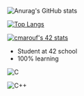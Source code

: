 ![Anurag's GitHub stats](https://github-readme-stats.vercel.app/api?username=C-Chafik&show_icons=true&theme=radical)

[![Top Langs](https://github-readme-stats.vercel.app/api/top-langs/?username=C-Chafik&layout=compact&theme=radical)](https://github.com/anuraghazra/github-readme-stats)

[![cmarouf's 42 stats](https://badge42.vercel.app/api/v2/stats/cl180kfgf000609l6w6dcu0bo?cursusId=21)](https://github.com/JaeSeoKim/badge42)


- Student at 42 school
- 100% learning

![C](https://img.shields.io/badge/C-%2300599C.svg?style=for-the-badge&logo=c&logoColor=white)

![C++](https://img.shields.io/badge/C++-%2300599C.svg?style=for-the-badge&logo=c%2B%2B&logoColor=white)
